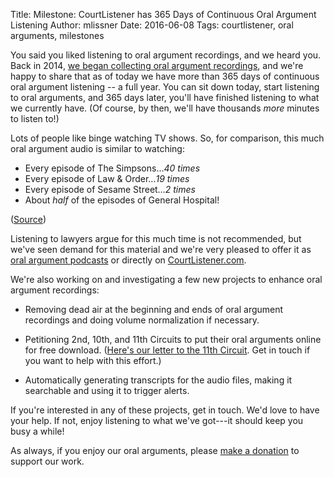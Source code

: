 Title: Milestone: CourtListener has 365 Days of Continuous Oral Argument Listening
Author: mlissner
Date: 2016-06-08
Tags: courtlistener, oral arguments, milestones


You said you liked listening to oral argument recordings, and we heard you. Back in 2014, [we began collecting oral argument recordings][1], and we're happy to share that as of today we have more than 365 days of continuous oral argument listening -- a full year. You can sit down today, start listening to oral arguments, and 365 days later, you'll have finished listening to what we currently have. (Of course, by then, we'll have thousands *more* minutes to listen to!)

Lots of people like binge watching TV shows. So, for comparison, this much oral argument audio is similar to watching:

 - Every episode of The Simpsons&hellip;*40 times*
 - Every episode of Law & Order&hellip;*19 times*
 - Every episode of Sesame Street&hellip;*2 times*
 - About *half* of the episodes of General Hospital!

<p class="small gray">(<a href="http://www.bingeclock.com/">Source</a>)</p>

Listening to lawyers argue for this much time is not recommended, but we've seen demand for this material and we're very pleased to offer it as [oral argument podcasts][pd] or directly on [CourtListener.com][cl].

We're also working on and investigating a few new projects to enhance oral argument recordings:

 - Removing dead air at the beginning and ends of oral argument recordings and doing volume normalization if necessary.

 - Petitioning 2nd, 10th, and 11th Circuits to put their oral arguments online for free download. ([Here's our letter to the 11th Circuit][ca11]. Get in touch if you want to help with this effort.)

 - Automatically generating transcripts for the audio files, making it searchable and using it to trigger alerts.

If you're interested in any of these projects, get in touch. We'd love to have your help. If not, enjoy listening to what we've got---it should keep you busy a while!

As always, if you enjoy our oral arguments, please [make a donation][d] to support our work.


[1]: {filename}/oral-arguments-on-courtlistener.md
[pd]: https://www.courtlistener.com/podcasts/
[cl]: https://www.courtlistener.com/
[ca11]: {filename}/pdf/letter-to-ca11-re-oral-arguments.pdf
[d]: https://www.courtlistener.com/donate/?referrer=oral-arguments
